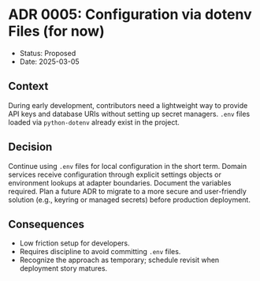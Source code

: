 # ADR 0005: Configuration via dotenv Files (for now)

- Status: Proposed
- Date: 2025-03-05

## Context
During early development, contributors need a lightweight way to provide API keys and database URIs without setting up secret managers. `.env` files loaded via `python-dotenv` already exist in the project.

## Decision
Continue using `.env` files for local configuration in the short term. Domain services receive configuration through explicit settings objects or environment lookups at adapter boundaries. Document the variables required. Plan a future ADR to migrate to a more secure and user-friendly solution (e.g., keyring or managed secrets) before production deployment.

## Consequences
- Low friction setup for developers.
- Requires discipline to avoid committing `.env` files.
- Recognize the approach as temporary; schedule revisit when deployment story matures.
